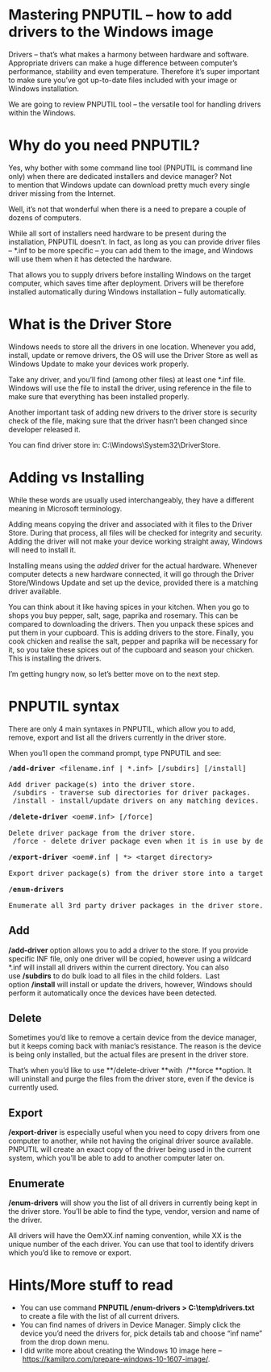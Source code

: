 # Mastering PNPUTIL – how to add drivers to the Windows image

Drivers &#8211; that&#8217;s what makes a harmony between hardware and software. Appropriate&nbsp;drivers can make a huge difference between computer&#8217;s performance, stability and even temperature. Therefore it&#8217;s super important to make sure you&#8217;ve got up-to-date files included with your image or Windows installation.

We are going to review PNPUTIL tool &#8211; the versatile tool for handling drivers within the Windows.

# Why do you need PNPUTIL?

Yes, why bother with some command line tool (PNPUTIL is command line only) when there are dedicated installers and device manager? Not to&nbsp;mention that Windows update can download pretty much every single driver missing from the Internet.

Well, it&#8217;s not that wonderful when there is a need to prepare a couple of dozens of computers.

While all sort of installers need hardware to be present during the installation, PNPUTIL doesn&#8217;t. In fact, as long as you can provide driver files &#8211; *.inf&nbsp;to be more specific &#8211; you can add them to the image, and Windows will use them when it has detected the hardware.

That allows you to supply drivers before installing Windows on the target computer, which saves time after deployment. Drivers will be therefore installed automatically during Windows installation &#8211; fully automatically.

# What is the Driver Store

Windows needs to store all the drivers in one location. Whenever you add, install, update or remove drivers, the OS will use the Driver Store as well as Windows Update to make your devices work properly.

Take any driver, and you&#8217;ll find (among other files) at least one *.inf file. Windows will use the file to install the driver, using reference in the file to make sure that everything has been installed properly.

Another important task of adding new drivers to the driver store is security check of the file, making sure that the driver hasn&#8217;t been changed since developer released it.

You can find driver store in:&nbsp;C:\Windows\System32\DriverStore.

# Adding vs Installing

While these words are usually used interchangeably, they have a different meaning in Microsoft terminology.

Adding means copying the driver and associated with it files to the Driver Store. During that process, all files will be checked for integrity and security. Adding the driver will not make your device working straight away, Windows will need to install it.

Installing means using the&nbsp;_added_ driver for the actual hardware. Whenever computer detects a new hardware connected, it will go through the Driver Store/Windows Update and set up the device, provided there is a matching driver available.

You can think about it like having spices in your kitchen. When you go to shops you buy pepper, salt, sage, paprika&nbsp;and rosemary. This can be compared to downloading the drivers. Then you unpack these spices and put them in your cupboard. This is adding drivers to the store. Finally, you cook chicken and realise the salt, pepper and paprika will be necessary for it, so you take these spices out of the cupboard and season your chicken. This is installing the drivers.

I&#8217;m getting hungry now, so let&#8217;s better move on to the next step.

# PNPUTIL syntax

There are only 4 main syntaxes in PNPUTIL, which allow you to add, remove, export and list all the drivers currently in the driver store.

When you&#8217;ll open the command prompt, type PNPUTIL and see:

<pre><strong>/add-driver</strong> &lt;filename.inf | *.inf&gt; [/subdirs] [/install]

Add driver package(s) into the driver store.
 /subdirs - traverse sub directories for driver packages.
 /install - install/update drivers on any matching devices.

<strong>/delete-driver</strong> &lt;oem#.inf&gt; [/force]

Delete driver package from the driver store.
 /force - delete driver package even when it is in use by devices.

<strong>/export-driver</strong> &lt;oem#.inf | *&gt; &lt;target directory&gt;

Export driver package(s) from the driver store into a target directory.

<strong>/enum-drivers</strong>

Enumerate all 3rd party driver packages in the driver store.</pre>

## Add

**/add-driver**&nbsp;option allows you to add a driver to the store. If you provide specific INF file, only one driver will be copied, however using a wildcard *.inf will install all drivers within the current directory. You can also use&nbsp;**/subdirs** to do bulk load to all files in the child folders. &nbsp;Last option&nbsp;**/install** will install or update the drivers, however, Windows should perform it automatically once the devices have been detected.

## Delete

Sometimes you&#8217;d like to remove a certain device from the device manager, but it keeps coming back with maniac&#8217;s resistance. The reason is the device is being only installed, but the actual files are present in the driver store.

That&#8217;s when you&#8217;d like to use **/delete-driver&nbsp;**with&nbsp;&nbsp;/**force&nbsp;**option. It will uninstall and purge the files from the driver store, even if the device is currently used.

## Export

**/export-driver** is especially useful when you need to copy drivers from one computer to another, while not having the original driver source available. PNPUTIL will create an exact copy of the driver being used in the current system, which you&#8217;ll be able to add to another computer later on.

## Enumerate

**/enum-drivers** will show you the list of all drivers in currently being kept in the driver store. You&#8217;ll be able to find the type, vendor, version and name of the driver.

All drivers will have the OemXX.inf naming convention, while XX is the unique number of the each driver. You can use that tool to identify drivers which you&#8217;d like to remove or export.

# Hints/More stuff to read

  * You can use command **PNPUTIL /enum-drivers > C:\temp\drivers.txt** to create a file with the list of all current drivers.
  * You can find names of drivers in Device Manager. Simply click the device you&#8217;d need the drivers for, pick details tab and choose &#8220;inf name&#8221; from the drop down menu.
  * I did write more about creating the Windows 10 image here &#8211;&nbsp;<a href="https://kamilpro.com/prepare-windows-10-1607-image/" target="_blank" rel="noopener noreferrer">https://kamilpro.com/prepare-windows-10-1607-image/</a>.
